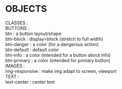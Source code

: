 # OBJECTS  
  
CLASSES :  
BUTTONS :  
btn		: a button layout/shape  
btn-block	: display=block (stretch to full width)  
btn-danger	: a color (for a dangerous action)  
btn-default	: default color  
btn-info	: a color (intended for a button about info)  
btn-primary	: a color (intended for primary button)  
IMAGES :  
img-responsive	: make img adapt to screen, viewport  
TEXT :  
text-center		: center text  
